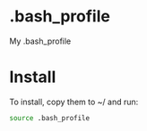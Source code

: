# .bash_profile
My .bash_profile

# Install
To install, copy them to ~/ and run:
```bash
source .bash_profile
```
